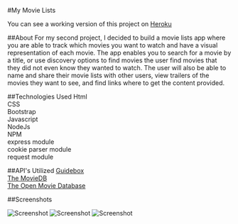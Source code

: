 #My Movie Lists

You can see a working version of this project on [Heroku](https://bwalen.herokuapp.com/)

##About
For my second project, I decided to build a movie lists app where you are able to track which movies you want to watch and have a visual representation of each movie.  The app enables you to search for a movie by a title, or use discovery options to find movies the user find movies that they did not even know they wanted to watch.  The user will also be able to name and share their movie lists with other users, view trailers of the movies they want to see, and find links where to get the content provided.

##Technologies Used
Html  
CSS  
Bootstrap  
Javascript  
NodeJs  
NPM  
express module  
cookie parser module  
request module


##API's Utilized
[Guidebox](https://api.guidebox.com/)  
[The MovieDB](https://www.themoviedb.org/documentation/api)  
[The Open Movie Database](http://omdbapi.com/)

##Screenshots

![Screenshot](https://cloud.githubusercontent.com/assets/17256090/14544065/1357e736-024c-11e6-9aa7-62b2d2cb63b7.png)
![Screenshot](https://cloud.githubusercontent.com/assets/17256090/14544100/51e3bc5a-024c-11e6-9574-879b7e728337.png)
![Screenshot](https://raw.githubusercontent.com/bwalen/project-two/master/public/images/ss3.png)
